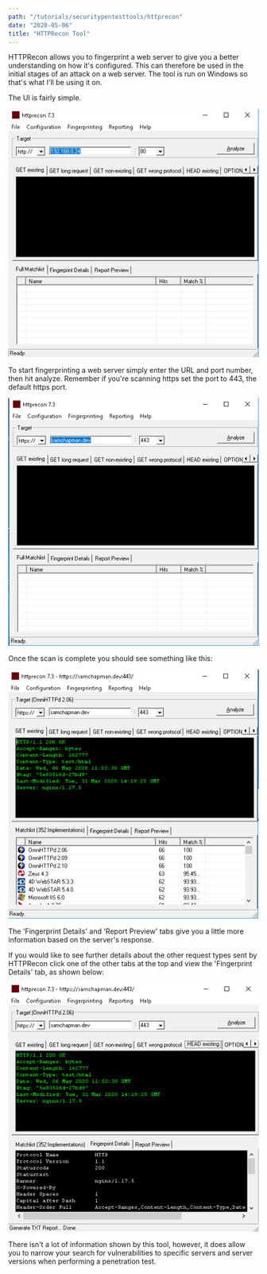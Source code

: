```yaml
---
path: "/tutorials/securitypentesttools/httprecon"
date: "2020-05-06"
title: "HTTPRecon Tool"
---
```


HTTPRecon allows you to fingerprint a web server to give you a better understanding on how it's configured. This can therefore be used in the initial stages of an attack on a web server. The tool is run on Windows so that's what I'll be using it on.

The UI is fairly simple.

![httpRecon 1](./httpRecon/httpRecon1.png)

To start fingerprinting a web server simply enter the URL and port number, then hit analyze. Remember if you're scanning https set the port to 443, the default https port.

![httpRecon 2](./httpRecon/httpRecon2.png)

Once the scan is complete you should see something like this:

![httpRecon 3](./httpRecon/httpRecon3.png)

The 'Fingerprint Details' and 'Report Preview' tabs give you a little more information based on the server's response.

If you would like to see further details about the other request types sent by HTTPRecon click one of the other tabs at the top and view the 'Fingerprint Details' tab, as shown below:

![httpRecon 4](./httpRecon/httpRecon4.png 'test')

There isn't a lot of information shown by this tool, however, it does allow you to narrow your search for vulnerabilities to specific servers and server versions when performing a penetration test.